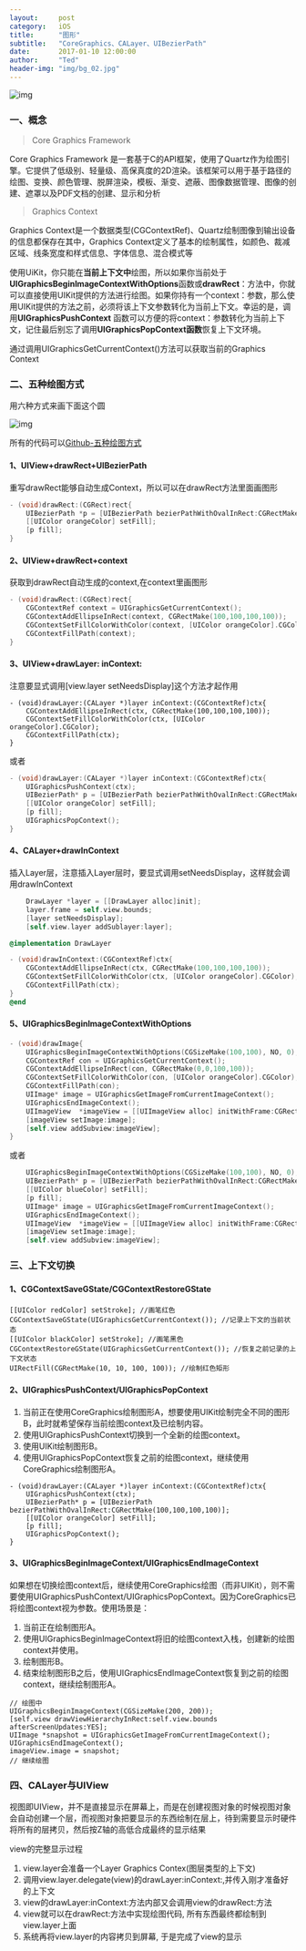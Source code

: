 ```yaml
---
layout:     post
category:   iOS
title:      "图形"
subtitle:   "CoreGraphics、CALayer、UIBezierPath"
date:       2017-01-10 12:00:00
author:     "Ted"
header-img: "img/bg_02.jpg"
---
```


![img](/img/draw/01.png)

### 一、概念

> Core Graphics Framework 

 Core Graphics Framework 是一套基于C的API框架，使用了Quartz作为绘图引擎。它提供了低级别、轻量级、高保真度的2D渲染。该框架可以用于基于路径的绘图、变换、颜色管理、脱屏渲染，模板、渐变、遮蔽、图像数据管理、图像的创建、遮罩以及PDF文档的创建、显示和分析

> Graphics Context

Graphics Context是一个数据类型(CGContextRef)、Quartz绘制图像到输出设备的信息都保存在其中，Graphics Context定义了基本的绘制属性，如颜色、裁减区域、线条宽度和样式信息、字体信息、混合模式等

使用UiKit，你只能在**当前上下文中**绘图，所以如果你当前处于**UIGraphicsBeginImageContextWithOptions**函数或**drawRect**：方法中，你就可以直接使用UIKit提供的方法进行绘图。如果你持有一个context：参数，那么使用UIKit提供的方法之前，必须将该上下文参数转化为当前上下文。幸运的是，调用**UIGraphicsPushContext** 函数可以方便的将context：参数转化为当前上下文，记住最后别忘了调用**UIGraphicsPopContext函数**恢复上下文环境。

通过调用UIGraphicsGetCurrentContext()方法可以获取当前的Graphics Context

### 二、五种绘图方式

用六种方式来画下面这个圆

![img](/img/draw/03.png)

所有的代码可以[Github-五种绘图方式](https://github.com/helloted/drawdemo)

#### 1、UIView+drawRect+UIBezierPath

重写drawRect能够自动生成Context，所以可以在drawRect方法里面画图形

```objective-c
- (void)drawRect:(CGRect)rect{
    UIBezierPath *p = [UIBezierPath bezierPathWithOvalInRect:CGRectMake(100,100,100,100)];
    [[UIColor orangeColor] setFill];
    [p fill];
}
```

#### 2、UIView+drawRect+context

获取到drawRect自动生成的context,在context里画图形

```objective-c
- (void)drawRect:(CGRect)rect{
    CGContextRef context = UIGraphicsGetCurrentContext();
    CGContextAddEllipseInRect(context, CGRectMake(100,100,100,100));
    CGContextSetFillColorWithColor(context, [UIColor orangeColor].CGColor);
    CGContextFillPath(context);
}
```

#### 3、UIView+drawLayer: inContext:

注意要显式调用[view.layer setNeedsDisplay]这个方法才起作用

```
- (void)drawLayer:(CALayer *)layer inContext:(CGContextRef)ctx{
    CGContextAddEllipseInRect(ctx, CGRectMake(100,100,100,100));
    CGContextSetFillColorWithColor(ctx, [UIColor orangeColor].CGColor);
    CGContextFillPath(ctx);
}
```

或者

```objective-c
- (void)drawLayer:(CALayer *)layer inContext:(CGContextRef)ctx{
    UIGraphicsPushContext(ctx);
    UIBezierPath* p = [UIBezierPath bezierPathWithOvalInRect:CGRectMake(100,100,100,100)];
    [[UIColor orangeColor] setFill];
    [p fill];
    UIGraphicsPopContext();
}
```

#### 4、CALayer+drawInContext

插入Layer层，注意插入Layer层时，要显式调用setNeedsDisplay，这样就会调用drawInContext

```objective-c
    DrawLayer *layer = [[DrawLayer alloc]init];
    layer.frame = self.view.bounds;
    [layer setNeedsDisplay];
    [self.view.layer addSublayer:layer];
```

```objective-c
@implementation DrawLayer

- (void)drawInContext:(CGContextRef)ctx{
    CGContextAddEllipseInRect(ctx, CGRectMake(100,100,100,100));
    CGContextSetFillColorWithColor(ctx, [UIColor orangeColor].CGColor);
    CGContextFillPath(ctx);
}
@end
```

#### 5、UIGraphicsBeginImageContextWithOptions

```objective-c
- (void)drawImage{
    UIGraphicsBeginImageContextWithOptions(CGSizeMake(100,100), NO, 0);
    CGContextRef con = UIGraphicsGetCurrentContext();
    CGContextAddEllipseInRect(con, CGRectMake(0,0,100,100));
    CGContextSetFillColorWithColor(con, [UIColor orangeColor].CGColor);
    CGContextFillPath(con);
    UIImage* image = UIGraphicsGetImageFromCurrentImageContext();
    UIGraphicsEndImageContext();
    UIImageView  *imageView = [[UIImageView alloc] initWithFrame:CGRectMake(100, 100, 100, 100)];
    [imageView setImage:image];
    [self.view addSubview:imageView];    
}
```

或者

```objective-c
    UIGraphicsBeginImageContextWithOptions(CGSizeMake(100,100), NO, 0);
    UIBezierPath* p = [UIBezierPath bezierPathWithOvalInRect:CGRectMake(0,0,100,100)];
    [[UIColor blueColor] setFill];
    [p fill];
    UIImage* image = UIGraphicsGetImageFromCurrentImageContext();
    UIGraphicsEndImageContext();
    UIImageView  *imageView = [[UIImageView alloc] initWithFrame:CGRectMake(100, 100, 100, 100)];
    [imageView setImage:image];
    [self.view addSubview:imageView];
```

### 三、上下文切换

#### 1、CGContextSaveGState/CGContextRestoreGState

```
[[UIColor redColor] setStroke]; //画笔红色
CGContextSaveGState(UIGraphicsGetCurrentContext()); //记录上下文的当前状态
[[UIColor blackColor] setStroke]; //画笔黑色
CGContextRestoreGState(UIGraphicsGetCurrentContext()); //恢复之前记录的上下文状态
UIRectFill(CGRectMake(10, 10, 100, 100)); //绘制红色矩形
```

#### 2、UIGraphicsPushContext/UIGraphicsPopContext

1. 当前正在使用CoreGraphics绘制图形A，想要使用UIKit绘制完全不同的图形B，此时就希望保存当前绘图context及已绘制内容。
2. 使用UIGraphicsPushContext切换到一个全新的绘图context。
3. 使用UIKit绘制图形B。
4. 使用UIGraphicsPopContext恢复之前的绘图context，继续使用CoreGraphics绘制图形A。

```
- (void)drawLayer:(CALayer *)layer inContext:(CGContextRef)ctx{
    UIGraphicsPushContext(ctx);
    UIBezierPath* p = [UIBezierPath bezierPathWithOvalInRect:CGRectMake(100,100,100,100)];
    [[UIColor orangeColor] setFill];
    [p fill];
    UIGraphicsPopContext();
}
```

#### 3、UIGraphicsBeginImageContext/UIGraphicsEndImageContext

如果想在切换绘图context后，继续使用CoreGraphics绘图（而非UIKit），则不需要使用UIGraphicsPushContext/UIGraphicsPopContext。因为CoreGraphics已将绘图context视为参数。使用场景是：

1. 当前正在绘制图形A。
2. 使用UIGraphicsBeginImageContext将旧的绘图context入栈，创建新的绘图context并使用。
3. 绘制图形B。
4. 结束绘制图形B之后，使用UIGraphicsEndImageContext恢复到之前的绘图context，继续绘制图形A。

```
// 绘图中
UIGraphicsBeginImageContext(CGSizeMake(200, 200));
[self.view drawViewHierarchyInRect:self.view.bounds afterScreenUpdates:YES];
UIImage *snapshot = UIGraphicsGetImageFromCurrentImageContext();
UIGraphicsEndImageContext();
imageView.image = snapshot;
// 继续绘图
```

### 四、CALayer与UIView

视图即UIView，并不是直接显示在屏幕上，而是在创建视图对象的时候视图对象会自动创建一个层，而视图对象把要显示的东西绘制在层上，待到需要显示时硬件将所有的层拷贝，然后按Z轴的高低合成最终的显示结果

view的完整显示过程

1. view.layer会准备一个Layer Graphics Contex(图层类型的上下文)
2. 调用view.layer.delegate(view)的drawLayer:inContext:,并传入刚才准备好的上下文
3. view的drawLayer:inContext:方法内部又会调用view的drawRect:方法
4. view就可以在drawRect:方法中实现绘图代码, 所有东西最终都绘制到view.layer上面
5. 系统再将view.layer的内容拷贝到屏幕, 于是完成了view的显示